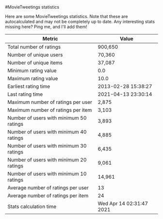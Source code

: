 #MovieTweetings statistics

Here are some MovieTweetings statistics. Note that these are autocalculated and may not be completely up to date. Any interesting stats missing here? Ping me, and I'll add them!

Metric | Value
--- | ---
Total number of ratings                 | 900,650
Number of unique users                  | 70,360
Number of unique items                  | 37,087
Minimum rating value                    | 0.0
Maximum rating value                    | 10.0
Earliest rating time                    | 2013-02-28 15:38:27
Last rating time                        | 2021-04-13 23:30:14
Maximum number of ratings per user      | 2,875
Maximum number of ratings per item      | 3,103
Number of users with minimum 50 ratings | 3,893
Number of users with minimum 40 ratings | 4,885
Number of users with minimum 30 ratings | 6,435
Number of users with minimum 20 ratings | 9,061
Number of users with minimum 10 ratings | 14,961
Average number of ratings per user      | 13
Average number of ratings per item      | 24
Stats calculation time                  | Wed Apr 14 02:31:47 2021

